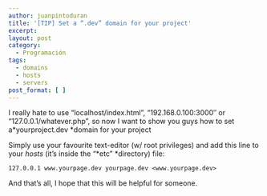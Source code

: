 ```yaml
---
author: juanpintoduran
title: '[TIP] Set a “.dev” domain for your project'
excerpt:
layout: post
category:
  - Programación
tags:
  - domains
  - hosts
  - servers
post_format: [ ]
---
```

I really hate to use “localhost/index.html”, “192.168.0.100:3000″ or “127.0.0.1/whatever.php”, so now I want to show you guys how to set a*yourproject.dev *domain for your project

Simply use your favourite text-editor (w/ root privileges) and add this line to your *hosts* (it’s inside the “*etc” *directory) file:

`127.0.0.1 www.yourpage.dev yourpage.dev <www.yourpage.dev>`

And that’s all, I hope that this will be helpful for someone.

 